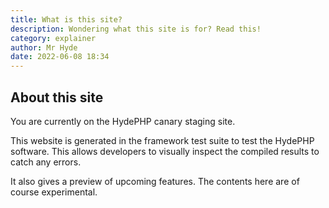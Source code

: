 ```yaml
---
title: What is this site?
description: Wondering what this site is for? Read this!
category: explainer
author: Mr Hyde
date: 2022-06-08 18:34
---
```


## About this site

You are currently on the HydePHP canary staging site.

This website is generated in the framework test suite to test the HydePHP software.
This allows developers to visually inspect the compiled results to catch any errors.

It also gives a preview of upcoming features. The contents here are of course experimental.

